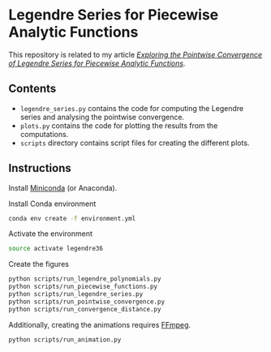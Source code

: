 # Legendre Series for Piecewise Analytic Functions
This repository is related to my article [*Exploring the Pointwise Convergence of Legendre Series for Piecewise Analytic Functions*](https://jaantollander.com/post/legendre-series/).

## Contents
- `legendre_series.py` contains the code for computing the Legendre series and analysing the pointwise convergence.
- `plots.py` contains the code for plotting the results from the computations.
- `scripts` directory contains script files for creating the different plots.


## Instructions
Install [Miniconda](https://docs.conda.io/en/latest/miniconda.html) (or Anaconda).

Install Conda environment
```bash
conda env create -f environment.yml 
```

Activate the environment
```bash
source activate legendre36
```

Create the figures
```bash
python scripts/run_legendre_polynomials.py
python scripts/run_piecewise_functions.py
python scripts/run_legendre_series.py
python scripts/run_pointwise_convergence.py
python scripts/run_convergence_distance.py
```

Additionally, creating the animations requires [FFmpeg](https://www.ffmpeg.org/).
```bash
python scripts/run_animation.py
```
